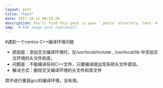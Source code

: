 ```yaml
---
layout: post
title: "test"
date: 2017-10-11 08:55:20
description: You’ll find this post in your `_posts` directory. test. # Add post description (optional)
img:  # Add image post (optional)
---
```

#遇到一个centos C++编译环境问题

* 原因是：添加交叉编译环境时，在/usr/local/include , /usr/local/lib 中添加交叉环境的头文件和库，
* 问题是：不能编译任何C++文件，只要编译就出现系统头文件错误。
* 解决方式：删除交叉编译环境的头文件和库文件

其中进行重装gcc的编译环境，没有用。

